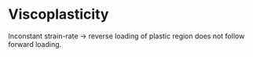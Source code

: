 # Viscoplasticity

Inconstant strain-rate $\rightarrow$ reverse loading of plastic region does not follow forward loading.